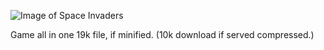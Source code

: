 ![Image of Space Invaders](https://github.com/splace/svg-space-invaders/blob/master/invaders.jpeg)

Game all in one 19k file, if minified. (10k download if served compressed.)
